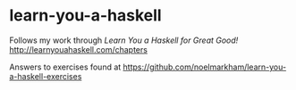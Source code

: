 # learn-you-a-haskell

Follows my work through *Learn You a Haskell for Great Good!* http://learnyouahaskell.com/chapters

Answers to exercises found at https://github.com/noelmarkham/learn-you-a-haskell-exercises
